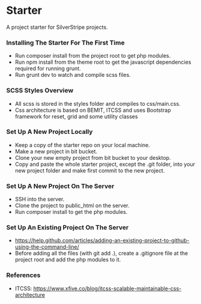 # Starter
A project starter for SilverStripe projects.

### Installing The Starter For The First Time ###
* Run composer install from the project root to get php modules.
* Run npm install from the theme root to get the javascript dependencies required for running grunt.
* Run grunt dev to watch and compile scss files.

### SCSS Styles Overview ###
* All scss is stored in the styles folder and compiles to css/main.css.
* Css architecture is based on BEMIT, ITCSS and uses Bootstrap framework for reset, grid and some utility classes

### Set Up A New Project Locally ###
* Keep a copy of the starter repo on your local machine.
* Make a new project in bit bucket.
* Clone your new empty project from bit bucket to your desktop.
* Copy and paste the whole starter project, except the .git folder, into your new project folder and make first commit to the new project.

### Set Up A New Project On The Server ###
* SSH into the server.
* Clone the project to public_html on the server.
* Run composer install to get the php modules.


### Set Up An Existing Project On The Server ###
* https://help.github.com/articles/adding-an-existing-project-to-github-using-the-command-line/
* Before adding all the files (with git add .), create a .gitignore file at the project root and add the php modules to it.

### References ###
* ITCSS: https://www.xfive.co/blog/itcss-scalable-maintainable-css-architecture